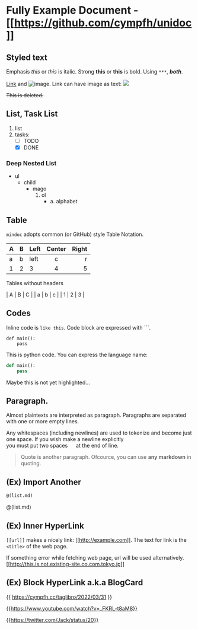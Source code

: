 # Fully Example Document - [[https://github.com/cympfh/unidoc]]

## Styled text

Emphasis *this* or _this_ is italic.
Strong **this** or __this__ is bold.
Using `***`, ***both***.

[Link](//cympfh.cc) and ![image](https://cympfh.cc/favicon.ico).
Link can have image as text: [![](https://cympfh.cc/favicon.ico)](//cympfh.cc)

~~This is deleted.~~

## List, Task List

1. list
1. tasks:
    - [ ] TODO
    - [x] DONE

### Deep Nested List

- ul
    + child
        * mago
            1. ol
                - a. alphabet

## Table

`mindoc` adopts common (or GitHub) style Table Notation.

| A | B | Left | Center | Right |
|---| - |:-----|:---:| --: |
| a | b | left | c | r |
|1|2|3|4|5|

Tables without headers

| A | B | C |
| a | b | c |
| 1 | 2 | 3 |

## Codes

Inline code is `like this`.
Code block are expressed with \`\`\`.

```
def main():
    pass
```

This is python code. You can express the language name:

```python
def main():
    pass
```

Maybe this is not yet highlighted...

## Paragraph.

Almost plaintexts are interpreted as paragraph.
Paragraphs are separated with one or more empty lines.

Any    whitespaces (including newlines) are
used to	tokenize and   become just one space.
If you wish make a newline explicitly  
you must put two spaces `  `  at the end of line.

> Quote is another paragraph.
> Ofcource, you can use **any markdown** in quoting.

## (Ex) Import Another

```markdown
@(list.md)
```

@(list.md)

## (Ex) Inner HyperLink

`[[url]]` makes a nicely link: [[http://example.com]].
The text for link is the `<title>` of the web page.

If something error while fetching web page, url will be used alternatively.
[[http://this.is.not.existing-site.co.com.tokyo.jp]]

## (Ex) Block HyperLink a.k.a BlogCard

{{ https://cympfh.cc/taglibro/2022/03/31 }}

{{https://www.youtube.com/watch?v=_FKRL-t8aM8}}

{{https://twitter.com/Jack/status/20}}
